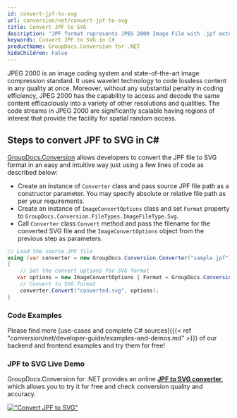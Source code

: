 ```yaml
---
id: convert-jpf-to-svg
url: conversion/net/convert-jpf-to-svg
title: Convert JPF to SVG
description: "JPF format represents JPEG 2000 Image File with .jpf extension. Learn how to convert JPF to SVG file programmatically in C# language using GroupDocs.Conversion for .NET library."
keywords: Convert JPF to SVG in C#
productName: GroupDocs.Conversion for .NET
hideChildren: False
---
```


JPEG 2000 is an image coding system and state-of-the-art image compression standard. It uses wavelet technology to code lossless content in any quality at once. Moreover, without any substantial penalty in coding efficiency, JPEG 2000 has the capability to access and decode the same content efficaciously into a variety of other resolutions and qualities. The code streams in JPEG 2000 are significantly scalable having regions of interest that provide the facility for spatial random access.

## Steps to convert JPF to SVG in C#

[GroupDocs.Conversion](https://products.groupdocs.com/conversion/net) allows developers to convert the JPF file to SVG format in an easy and intuitive way just using a few lines of code as described below:

* Create an instance of `Converter` class and pass source JPF file path as a constructor parameter. You may specify absolute or relative file path as per your requirements. 
* Create an instance of `ImageConvertOptions` class and set `Format` property to `GroupDocs.Conversion.FileTypes.ImageFileType.Svg`.
* Call `Converter` class `Convert` method and pass the filename for the converted SVG file and the `ImageConvertOptions` object from the previous step as parameters.

```csharp
// Load the source JPF file
using (var converter = new GroupDocs.Conversion.Converter("sample.jpf"))
{
    // Set the convert options for SVG format
   var options = new ImageConvertOptions { Format = GroupDocs.Conversion.FileTypes.ImageFileType.Svg };
    // Convert to SVG format
    converter.Convert("converted.svg", options);
}
```

### Code Examples

Please find more [use-cases and complete C# sources]({{< ref "conversion/net/developer-guide/examples-and-demos.md" >}}) of our backend and frontend examples and try them for free!

### JPF to SVG Live Demo

GroupDocs.Conversion for .NET provides an online [**JPF to SVG converter**](https://products.groupdocs.app/conversion/jpf-to-svg), which allows you to try it for free and check conversion quality and accuracy.

[!["Convert JPF to SVG"](conversion/net/images/convert-to-svg/convert-jpf-to-svg.png)](https://products.groupdocs.app/conversion/jpf-to-svg)